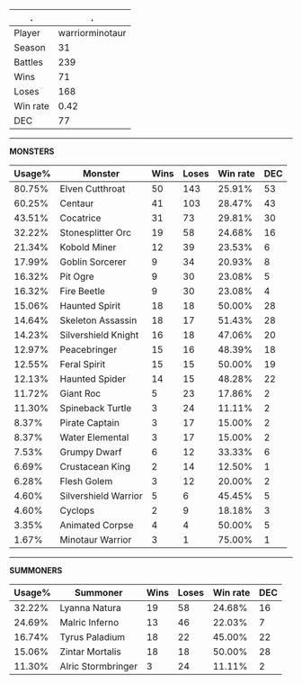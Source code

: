 .|.
|-|-
Player|warriorminotaur
Season|31
Battles|239
Wins|71
Loses|168
Win rate|0.42
DEC|77

---
**MONSTERS**

Usage%|Monster|Wins|Loses|Win rate|DEC|
-|-|-|-|-|-|
80.75%|Elven Cutthroat|50|143|25.91%|53|
60.25%|Centaur|41|103|28.47%|43|
43.51%|Cocatrice|31|73|29.81%|30|
32.22%|Stonesplitter Orc|19|58|24.68%|16|
21.34%|Kobold Miner|12|39|23.53%|6|
17.99%|Goblin Sorcerer|9|34|20.93%|8|
16.32%|Pit Ogre|9|30|23.08%|5|
16.32%|Fire Beetle|9|30|23.08%|4|
15.06%|Haunted Spirit|18|18|50.00%|28|
14.64%|Skeleton Assassin|18|17|51.43%|28|
14.23%|Silvershield Knight|16|18|47.06%|20|
12.97%|Peacebringer|15|16|48.39%|18|
12.55%|Feral Spirit|15|15|50.00%|19|
12.13%|Haunted Spider|14|15|48.28%|22|
11.72%|Giant Roc|5|23|17.86%|2|
11.30%|Spineback Turtle|3|24|11.11%|2|
8.37%|Pirate Captain|3|17|15.00%|2|
8.37%|Water Elemental|3|17|15.00%|2|
7.53%|Grumpy Dwarf|6|12|33.33%|6|
6.69%|Crustacean King|2|14|12.50%|1|
6.28%|Flesh Golem|3|12|20.00%|2|
4.60%|Silvershield Warrior|5|6|45.45%|5|
4.60%|Cyclops|2|9|18.18%|3|
3.35%|Animated Corpse|4|4|50.00%|5|
1.67%|Minotaur Warrior|3|1|75.00%|1|

---
**SUMMONERS**

Usage%|Summoner|Wins|Loses|Win rate|DEC|
-|-|-|-|-|-|
32.22%|Lyanna Natura|19|58|24.68%|16|
24.69%|Malric Inferno|13|46|22.03%|7|
16.74%|Tyrus Paladium|18|22|45.00%|22|
15.06%|Zintar Mortalis|18|18|50.00%|28|
11.30%|Alric Stormbringer|3|24|11.11%|2|
